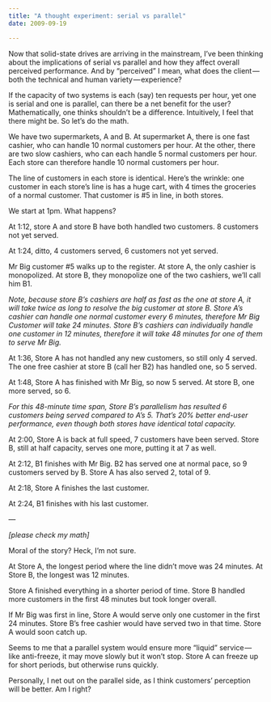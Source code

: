 ```yaml
---
title: "A thought experiment: serial vs parallel"
date: 2009-09-19

---
```


Now that solid-state drives are arriving in the mainstream, I’ve been thinking about the implications of serial vs parallel and how they affect overall perceived performance. And by “perceived” I mean, what does the client — both the technical and human variety — experience?

If the capacity of two systems is each (say) ten requests per hour, yet one is serial and one is parallel, can there be a net benefit for the user? Mathematically, one thinks shouldn’t be a difference. Intuitively, I feel that there might be. So let’s do the math.

We have two supermarkets, A and B. At supermarket A, there is one fast cashier, who can handle 10 normal customers per hour. At the other, there are two slow cashiers, who can each handle 5 normal customers per hour. Each store can therefore handle 10 normal customers per hour.

The line of customers in each store is identical. Here’s the wrinkle: one customer in each store’s line is has a huge cart, with 4 times the groceries of a normal customer. That customer is #5 in line, in both stores.

We start at 1pm. What happens?

At 1:12, store A and store B have both handled two customers. 8 customers not yet served.

At 1:24, ditto, 4 customers served, 6 customers not yet served.

Mr Big customer #5 walks up to the register. At store A, the only cashier is monopolized. At store B, they monopolize one of the two cashiers, we’ll call him B1.

_Note, because store B’s cashiers are half as fast as the one at store A, it will take twice as long to resolve the big customer at store B. Store A’s cashier can handle one normal customer every 6 minutes, therefore Mr Big Customer will take 24 minutes. Store B’s cashiers can individually handle one customer in 12 minutes, therefore it will take 48 minutes for one of them to serve Mr Big._

At 1:36, Store A has not handled any new customers, so still only 4 served. The one free cashier at store B (call her B2) has handled one, so 5 served.

At 1:48, Store A has finished with Mr Big, so now 5 served. At store B, one more served, so 6.

_For this 48-minute time span, Store B’s parallelism has resulted 6 customers being served compared to A’s 5. That’s 20% better end-user performance, even though both stores have identical total capacity._

At 2:00, Store A is back at full speed, 7 customers have been served. Store B, still at half capacity, serves one more, putting it at 7 as well.

At 2:12, B1 finishes with Mr Big. B2 has served one at normal pace, so 9 customers served by B. Store A has also served 2, total of 9.

At 2:18, Store A finishes the last customer.

At 2:24, B1 finishes with his last customer.

—

_[please check my math]_

Moral of the story? Heck, I’m not sure.

At Store A, the longest period where the line didn’t move was 24 minutes. At Store B, the longest was 12 minutes.

Store A finished everything in a shorter period of time. Store B handled more customers in the first 48 minutes but took longer overall.

If Mr Big was first in line, Store A would serve only one customer in the first 24 minutes. Store B’s free cashier would have served two in that time. Store A would soon catch up.

Seems to me that a parallel system would ensure more “liquid” service — like anti-freeze, it may move slowly but it won’t stop. Store A can freeze up for short periods, but otherwise runs quickly.

Personally, I net out on the parallel side, as I think customers’ perception will be better. Am I right?
